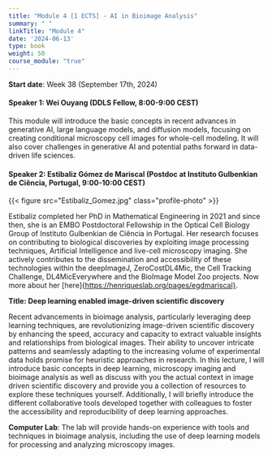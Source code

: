 ```yaml
---
title: "Module 4 [1 ECTS] - AI in Bioimage Analysis"
summary: " "
linkTitle: "Module 4"
date: '2024-06-13'
type: book
weight: 50
course_module: "true"
---
```

<style>
  .profile-photo {
    width: 150px; /* Adjust the width as needed */
    height: auto; /* This keeps the aspect ratio of the image */
    display: block;
    margin-left: auto;
    margin-right: auto;
  }
</style>

**Start date**: Week 38 (September 17th, 2024)

<!-- needs to be updated -->
#### Speaker 1: Wei Ouyang (DDLS Fellow, 8:00-9:00 CEST)

This module will introduce the basic concepts in recent advances in generative AI, large language models, and diffusion models, focusing on creating conditional microscopy cell images for whole-cell modeling. It will also cover challenges in generative AI and potential paths forward in data-driven life sciences.

<!-- has been updated -->
#### Speaker 2: Estibaliz Gómez de Mariscal (Postdoc at Instituto Gulbenkian de Ciência, Portugal, 9:00-10:00 CEST)

{{< figure src="Estibaliz_Gomez.jpg" class="profile-photo" >}}

Estibaliz completed her PhD in Mathematical Engineering in 2021 and since then, she is an EMBO Postdoctoral Fellowship in the Optical Cell Biology Group of Instituto Gulbenkian de Ciência in Portugal. Her research focuses on contributing to biological discoveries by exploiting image processing techniques, Artificial Intelligence and live-cell microscopy imaging. She actively contributes to the dissemination and accessibility of these technologies within the deepImageJ, ZeroCostDL4Mic, the Cell Tracking Challenge, DL4MicEverywhere and the BioImage Model Zoo projects. Now more about her [here]{https://henriqueslab.org/pages/egdmariscal}.

**Title: Deep learning enabled image-driven scientific discovery**

Recent advancements in bioimage analysis, particularly leveraging deep learning techniques, are revolutionizing image-driven scientific discovery by enhancing the speed, accuracy and capacity to extract valuable insights and relationships from biological images. Their ability to uncover intricate patterns and seamlessly adapting to the increasing volume of experimental data holds promise for heuristic approaches in research. In this lecture, I will introduce basic concepts in deep learning, microscopy imaging and bioimage analysis as well as discuss with you the actual context in image driven scientific discovery and provide you a collection of resources to explore these techniques yourself. Additionally, I will briefly introduce the different collaborative tools developed together with colleagues to foster the accessibility and reproducibility of deep learning approaches. 

<!-- needs to be updated -->
**Computer Lab**: The lab will provide hands-on experience with tools and techniques in bioimage analysis, including the use of deep learning models for processing and analyzing microscopy images.